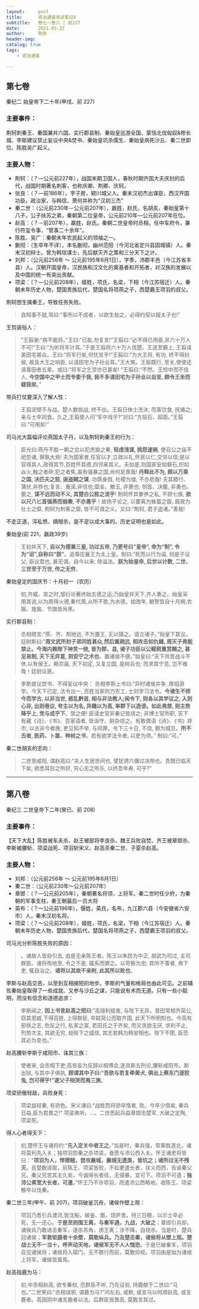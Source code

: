 ```yaml
---
layout:     post
title:      资治通鉴阅读笔记4
subtitle:   卷七～卷八 | 前227
date:       2021-05-22
author:     陈陈
header-img:
catalog: true
tags:
    - 资治通鉴

---
```

## 第七卷


秦纪二 始皇帝下二十年(甲戌、前 227)

### 主要事件：
荆轲刺秦王、秦国兼并六国、实行郡县制、秦始皇巡游全国、蒙恬北伐匈奴&修长城、李斯建议禁止妄议中央&焚书、秦始皇坑杀儒生、秦始皇病死沙丘、秦二世即位、陈胜吴广起义。

### 主要人物：  
* 荆轲：（？—公元前227年），战国末期卫国人，春秋时期齐国大夫庆封的后代，战国时期著名刺客，也称庆卿、荆卿、庆轲。
* 张良：（？—前186年），字子房，颍川城父人。秦末汉初杰出谋臣，西汉开国功臣，政治家，与韩信、萧何并称为“汉初三杰”
* 秦二世：（公元前230年－公元前207年），嬴姓，赵氏，名胡亥，秦始皇第十八子，公子扶苏之弟，秦朝第二位皇帝，公元前210年―公元前207年在位。
* 赵高：（？－前207年），嬴姓，赵氏。秦朝二世皇帝时丞相，任中车府令，兼行符玺令事，“管事二十余年”。
* 陈胜、吴广：秦朝末年农民起义的领袖之一。
* 蒯彻：（生卒年不详），本名蒯彻，幽州范阳（今河北省定兴县固城镇）人。秦末汉初辩士。曾为韩信谋士，先后献灭齐之策和三分天下之计。
* 刘邦：（公元前256年 ～ 公元前195年6月1日），字季，沛郡丰邑（今江苏省丰县）人。汉朝开国皇帝，汉民族和汉文化的奠基者和开拓者，对汉族的发展以及中国的统一有突出贡献。
* 项梁：（？―公元前208年），姬姓，项氏，名梁，下相（今江苏宿迁）人。秦朝末年历史人物，楚国贵族后代，楚国名将项燕之子，西楚霸王项羽的叔父。

荆轲想生擒秦王，导致任务失败。
>自知事不就,骂曰:“事所以不成者，以欲生劫之，必得约契以报太子也!”

王剪装俗人：
>”王翦谢:“病不能将。”王曰:“已矣,勿复言!”王翦曰:“必不得已用臣,非六十万人不可!”王曰:“为听将军计耳。”于是王翦将六十万人伐楚。王送至霸上, 王翦请美田宅甚众。王曰:“将军行矣,何忧贫乎!”王翦曰:“为大王将, 有功, 终不得封侯, 故及大王之响臣, 以请田宅为子孙业耳。”王大笑。王翦既行, 至关,使使还请善田者五辈。或曰:“将军之乞贷亦已甚矣! ”王翦曰:“不然。王怛中而不信人, **今空国中之甲士而专委于我, 我不多请田宅为子孙业以自坚, 顾令王坐而疑我矣**。”

带兵打仗要深入了解人性：
>王翦坚壁不与战。楚人数挑战, 终不出。王翦日休士洗沐, 而善饮食, 抚循之;亲与士卒同食。久之,王翦使人问“军中戏乎?”对曰:“方投石、超距。”王翦曰:“可用矣!”


司马光大篇幅评论燕国太子丹，以及荆轲刺秦王的行为：
>臣光曰:燕丹不胜一朝之忿以犯虎狼之秦, **轻虑浅谋, 挑怨速祸**, 使召公之庙不祀忽诸, 罪孰大焉!
>夫为国家者,任官以才,立政以礼,怀民以仁,交邻以信;是以官得其人,政得其节,百姓怀其德,四邻亲其义。夫如是,则国家安如磐石,炽如焱火,触之者碎,犯之者焦,虽有强暴之国,尚何足畏哉! **丹释此不为, 顾以万乘之国, 决匹夫之怒, 逞盗贼之谋**, 功隳身戮, 社稷为墟, 不亦悲哉!
>夫其膝行、蒲伏,非恭也;复言、重诺,非信也;糜金、散玉, 非惠也; 刎首、决腹, 非勇也。要之, **谋不远而动不义, 其楚白公胜之流乎**!
>荆轲怀其豢养之私, 不顾七族, **欲以尺八匕首强燕而弱秦, 不亦愚乎**！故扬子论之, 以要离为蛛蝥之靡, 聂政为壮士之靡, 荆轲为刺客之靡, 皆不可谓之义。又曰:“荆轲, 君子盗诸。”善哉!

不走正道，泻私愤、搞暗杀，是不足以成大事的。历史证明也是如此。

秦始皇(前 221，嬴政39岁)
>王初并天下, **自以为德兼三皇, 功过五帝, 乃更号曰“皇帝”, 命为“制”, 令为“诏”,自称曰“朕”**。追尊庄襄王为太上皇。制曰:“死而以行为谥, 则是子议父, 臣议君也, 甚无谓。自今以来, 除谥法。**朕为始皇帝, 后世以计数, 二世、三世至于万世, 传之无穷**。

秦始皇定的国庆节：十月初一（农历）
>初,齐威、宣之时,邹衍论著终始五德之运;乃始皇并天下,齐人奏之。始皇采用其说,以为周得火德,秦代周,从所不胜,为水德。始改年, 朝贺皆自十月朔;衣服、旌旄、节旗皆尚黑。

实行郡县制：
>丞相绾言:“燕、齐、荆地远, 不为置王, 无以镇之。请立诸子。”始皇下其议。廷尉斯曰:“**周文武所封子弟同姓甚众,然后属疏远, 相攻击如仇雠, 周天子弗能禁止。今海内赖陛下神灵一统, 皆为郡、县, 诸子功臣以公赋税重赏赐之, 甚足易制, 天下无异意, 则安宁之术也**。置诸侯不便。”始皇曰:“天下共苦战斗不休,以有侯王。赖宗庙, 天下初定, 又复立国, 是树兵也; 而求其宁息, 岂不难哉！廷尉议是。

>李斯提议焚书、不得妄议中央：
丞相李斯上书曰:“异时诸侯并争, 厚招游学。今天下已定, 法令出一, 百姓当家则力农工, 士则学习法令。**今诸生不师今而学古, 以非当世, 惑乱黔首, 相与非法教人;闻令下, 则各以其学议之, 入则心非, 出则巷议, 夸主以为名, 异趣以为高, 率群下以造谤。如此弗禁, 则主势降乎上, 党与成乎下**。禁之便! 臣请史官非秦记皆烧之; 非博士官所职, 天下有藏《诗》、《书》、百家语者, 皆诣守、尉杂烧之。有敢偶语《诗》、《书》弃市; 以古非今者族; 吏见知不举, 与同罪。令下三十日, 不烧, 黥为城旦。**所不去者, 医药、卜筮、种树之书**。若有欲学法令者, 以吏为师。” 制曰:“可。”

秦二世胡亥的志向：
> 二世至咸阳, 谓赵高曰:“夫人生居世间也, 譬犹骋六骥过决隙也。吾既已临天下矣, 欲悉耳目之所好, 穷心志之所乐, 以终吾年寿, 可乎?”

------
## 第八卷

秦纪三 二世皇帝下二年(癸已、前 208)

### 主要事件：
【天下大乱】陈胜被车夫杀、赵王被部将李良杀、魏王兵败自焚、齐王被章邯杀、李斯被腰斩、项梁战死、项羽斩宋义、赵高杀秦二世、子婴杀赵高。

### 主要人物：  
* 刘邦：（公元前256年 ～ 公元前195年6月1日）
* 秦二世：（公元前230年～公元前207年）
* 章邯：（？―公元前205年），秦朝著名将领，上将军。秦二世时任少府，为秦朝的军事支柱，秦王朝最后一员大将
* 英布：（？～公元前196年），偃姓，英氏，名布，九江郡六县（今安徽省六安市）人，秦末汉初名将。
* 项梁：（？～公元前208年），姬姓，项氏，名梁，下相（今江苏宿迁）人。秦朝末年历史人物，楚国贵族后代，楚国名将项燕之子，西楚霸王项羽的叔父。

司马光分析陈胜失败的原因：
>。诸故人皆自引去, 由是无亲陈王者。陈王以朱防为中正, 胡武为司过, 主司群臣。诸将徇地至, 令之不是, 辄系而罪之。以苛察为忠; 其所不善者, 弗下吏, 辄自治之。**诸将以其故不亲附, 此其所以败也**。

李斯与赵高交恶，以至到互相揭短的地步。李斯的气量和格局也由此可见。之前辅佐秦始皇取得了一些成就、又参与沙丘之谋，只能说有术而无道。只有一些小聪明，而没有信念和道德追求：
>李斯闻之, **因上书言赵高之短曰**:“高擅利擅害, 与陛下无异。昔田常相齐简公,窃其恩威,下得百姓, 上得群臣, 卒弑简公而取齐国, 此天下所明知也。今高有邪佚之志, 危反之行, 私家之富, 若田氏之于齐矣, 而又贪欲无厌, 求利不止, 列势次主, 其欲无穷, 劫陛下之威信, 其志若韩为韩安相也。陛下不图, 臣恐其必为变也。”

赵高腰斩李斯于咸阳市、诛其三族：
>使者来, 会丞相下吏,高皆妄为反辞以相傅会,遂具斯五刑论,腰斩咸阳市。斯出狱, 与其中子俱执, **顾谓其中子曰:“吾欲与若复牵黄犬, 俱出上蔡东门逐狡兔, 岂可得乎!”遂父子相哭而夷三族**。

项梁骄傲轻敌，兵败身死：
>项梁益轻秦, 有骄色。宋义谏曰:“战胜而将骄卒惰者, 败。今卒少惰矣, 秦兵日益,臣为君畏之!” 项梁弗听。...。二世悉起兵益章邯击楚军, 大破之定陶, 项梁死。

得人心者得天下：
>初,楚怀王与诸将约:“**先入定关中者王之**。”当是时，秦兵强，常乘胜逐北，诸将莫利先入关；独项羽怨秦之杀项梁，奋愿与沛公西入关。怀王诸老将皆曰：“**项羽为人，悍猾贼，尝攻襄城，襄城无遗类，皆坑之；诸所过无不残灭**。且楚数进取，前陈王、项梁皆败，不如更遣长者，扶义而西，告谕秦父兄。秦父兄苦其主久矣，今诚得长者往，无侵暴，宜可下。项羽不可遣；**独沛公素宽大长者，可遣**。”怀王乃不许项羽，而遣沛公西略地，收陈王、项梁散卒以伐秦。

秦二世三年(甲午、前 207)，项羽破釜沉舟，诸侯作壁上观：
>项羽乃悉引兵渡河,皆沈船，破釜、甑，烧庐舍，持三日粮，以示士卒必死，无一还心。**于是至则围王离，与秦军遇，九战，大破之**；章邯引兵却。诸侯兵乃敢进击秦军，遂杀苏角，虏王离；涉不降，自烧杀。当是时，楚兵冠诸侯；**军救钜鹿者十余壁，莫敢纵兵。乃及楚击秦，诸侯将从壁上观。楚战士无不一当十，呼声动天地，诸侯军无不人人惴恐**。于是已破秦军，项羽召见诸侯将；诸侯将入辕门，无不膝行而前，莫敢仰视。项羽由是始为诸侯上将军，诸侯皆属焉。

赵高指鹿为马：
>初,中丞相赵高, 欲专秦权, 恐群臣不听, 乃先设验, 持鹿献于二世曰:“马也。”二世笑曰:“丞相误邪, 谓鹿为马?”问左右, 或默, 或言马以阿顺赵高, 或言鹿者。高因阴中诸言鹿者以法。后群臣皆畏高, 莫敢言其过。


